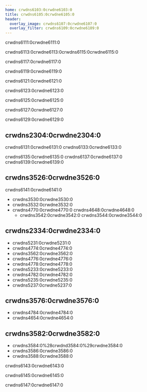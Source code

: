 ```yaml
---
home: crwdns6103:0crwdne6103:0
title: crwdns6105:0crwdne6105:0
header:
  overlay_image: crwdns6107:0crwdne6107:0
  overlay_filter: crwdns6109:0crwdne6109:0
---
```


crwdns6111:0crwdne6111:0

crwdns6113:0crwdne6113:0crwdns6115:0crwdne6115:0

crwdns6117:0crwdne6117:0

crwdns6119:0crwdne6119:0

crwdns6121:0crwdne6121:0

crwdns6123:0crwdne6123:0

crwdns6125:0crwdne6125:0

crwdns6127:0crwdne6127:0

crwdns6129:0crwdne6129:0

## crwdns2304:0crwdne2304:0

crwdns6131:0crwdne6131:0 crwdns6133:0crwdne6133:0

crwdns6135:0crwdne6135:0 crwdns6137:0crwdne6137:0 crwdns6139:0crwdne6139:0

## crwdns3526:0crwdne3526:0

crwdns6141:0crwdne6141:0

- crwdns3530:0crwdne3530:0
- crwdns3532:0crwdne3532:0
- crwdns4770:0crwdne4770:0 crwdns4648:0crwdne4648:0
   - crwdns3542:0crwdne3542:0 crwdns3544:0crwdne3544:0

## crwdns2334:0crwdne2334:0

- crwdns5231:0crwdne5231:0
- crwdns4774:0crwdne4774:0
- crwdns3562:0crwdne3562:0
- crwdns4776:0crwdne4776:0
- crwdns4778:0crwdne4778:0
- crwdns5233:0crwdne5233:0
- crwdns4782:0crwdne4782:0
- crwdns5235:0crwdne5235:0
- crwdns5237:0crwdne5237:0

## crwdns3576:0crwdne3576:0

- crwdns4784:0crwdne4784:0
- crwdns4654:0crwdne4654:0

## crwdns3582:0crwdne3582:0

- crwdns3584:0%28crwdnd3584:0%29crwdne3584:0
- crwdns3586:0crwdne3586:0
- crwdns3588:0crwdne3588:0

crwdns6143:0crwdne6143:0

crwdns6145:0crwdne6145:0

crwdns6147:0crwdne6147:0
